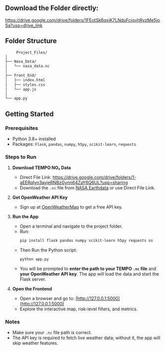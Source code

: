 ## Download the Folder directly: 
https://drive.google.com/drive/folders/1FEotSk6qxiK7LNduFcjqvhRyzMe5joSa?usp=drive_link

## Folder Structure
```bash
     Project_Files/
│
├── Nasa_Data/
│   └── nasa_data.nc
│
├── Front_End/
│   ├── index.html
│   ├── styles.css
│   └── app.js
│
└── app.py
 ```

## Getting Started

### Prerequisites
- Python 3.8+ installed
- Packages: `Flask`, `pandas`, `numpy`, `h5py`, `scikit-learn`, `requests`  
  

### Steps to Run
1. **Download TEMPO NO₂ Data**
   - Direct File Link: https://drive.google.com/drive/folders/1-aEERqIyn3ayjeRNBzGynn64ZaY6Q6UL?usp=sharing
   - Download the `.nc` file from [NASA Earthdata](https://search.earthdata.nasa.gov/search/granules?p=C2930763263-LARC_CLOUD&pg[0][v]=f&pg[0][gsk]=-start_date&tl=1725287065.877!4!!) or use Direct File Link.

3. **Get OpenWeather API Key**  
   - Sign up at [OpenWeatherMap](https://openweathermap.org/api) to get a free API key.

4. **Run the App**
   - Open a terminal and navigate to the project folder.
   - Run:  
     ```bash
     pip install flask pandas numpy scikit-learn h5py requests os
     ```
   - Then Run the Python script:  
     ```bash
     python app.py
     ```
   - You will be prompted to **enter the path to your TEMPO `.nc` file** and **your OpenWeather API key**. The app will load the data and start the Flask server.

5. **Open the Frontend**
   - Open a browser and go to: [http://127.0.0.1:5000](http://127.0.0.1:5000)
   - Explore the interactive map, risk-level filters, and metrics.

### Notes
- Make sure your `.nc` file path is correct.
- The API key is required to fetch live weather data; without it, the app will skip weather features.
